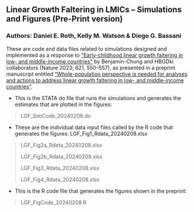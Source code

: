 ## Linear Growth Faltering in LMICs – Simulations and Figures (Pre-Print version)

### Authors: 	Daniel E. Roth, Kelly M. Watson & Diego G. Bassani

These are code and data files related to simulations designed and implemented as a response to ["Early-childhood linear growth faltering in low- and middle-income countries"](https://doi.org/10.1038/s41586-023-06418-5) by Benjamin-Chung and HBGDki collaborators (Nature 2023; 621, 550–557), as presented in a preprint manuscript entitled [“Whole-population perspective is needed for analyses and actions to address linear growth faltering in low- and middle-income countries”](https://doi.org/10.1101/2024.06.24.24309409).  

- This is the STATA do file that runs the simulations and generates the estimates that are plotted in the figures:
>LGF_SimCode_20240208.do
>
-	These are the individual data input files called by the R code that generates the figures: 
LGF_Fig1_Rdata_20240208.xlsx
>
>LGF_Fig2a_Rdata_20240208.xlsx
>
>LGF_Fig2b_Rdata_20240208.xlsx
>
>LGF_Fig3_Rdata_20240208.xlsx
>
>LGF_Fig4_Rdata_20240208.xlsx
>
>
-	This is the R code file that generates the figures shown in the preprint:
>LGF_FigCode_20240208.R
